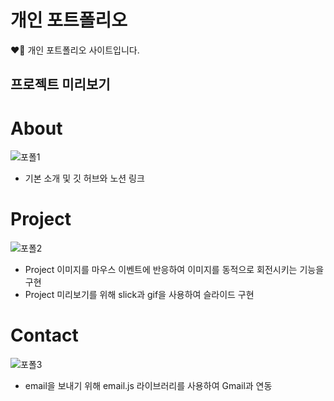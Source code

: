# 개인 포트폴리오
❤️‍🔥 개인 포트폴리오 사이트입니다.

## 프로젝트 미리보기
# About
![포폴1](https://github.com/Rohsu95/Portfolio-next14-/assets/97446711/3645fb54-fcd7-44d2-8d61-a2b0cb78c55f)
- 기본 소개 및 깃 허브와 노션 링크 
  
# Project
![포폴2](https://github.com/Rohsu95/Portfolio-next14-/assets/97446711/5ffa032b-0db4-4ed6-a413-39e7af5f3f37)

- Project 이미지를 마우스 이벤트에 반응하여 이미지를 동적으로 회전시키는 기능을 구현
- Project 미리보기를 위해 slick과 gif을 사용하여 슬라이드 구현
  
# Contact
![포폴3](https://github.com/Rohsu95/Portfolio-next14-/assets/97446711/474edf44-a3a9-4291-9039-4e54161f385d)
- email을 보내기 위해 email.js 라이브러리를 사용하여 Gmail과 연동
